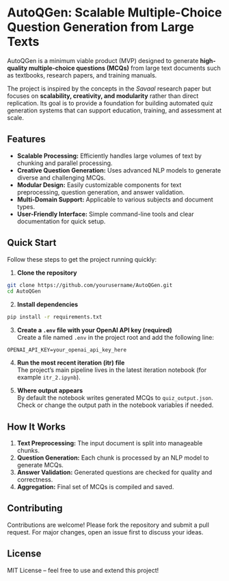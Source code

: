 # AutoQGen: Scalable Multiple-Choice Question Generation from Large Texts

AutoQGen is a minimum viable product (MVP) designed to generate **high-quality multiple-choice questions (MCQs)** from large text documents such as textbooks, research papers, and training manuals. 

The project is inspired by the concepts in the *Savaal* research paper but focuses on **scalability, creativity, and modularity** rather than direct replication. Its goal is to provide a foundation for building automated quiz generation systems that can support education, training, and assessment at scale.

## Features

- **Scalable Processing:** Efficiently handles large volumes of text by chunking and parallel processing.
- **Creative Question Generation:** Uses advanced NLP models to generate diverse and challenging MCQs.
- **Modular Design:** Easily customizable components for text preprocessing, question generation, and answer validation.
- **Multi-Domain Support:** Applicable to various subjects and document types.
- **User-Friendly Interface:** Simple command-line tools and clear documentation for quick setup.


## Quick Start

Follow these steps to get the project running quickly:

1. **Clone the repository**
```bash
git clone https://github.com/yourusername/AutoQGen.git
cd AutoQGen
```

2. **Install dependencies**
```bash
pip install -r requirements.txt
```

3. **Create a `.env` file with your OpenAI API key (required)**  
Create a file named `.env` in the project root and add the following line:
```
OPENAI_API_KEY=your_openai_api_key_here
```

4. **Run the most recent iteration (itr) file**  
The project’s main pipeline lives in the latest iteration notebook (for example `itr_2.ipynb`). 


5. **Where output appears**  
By default the notebook writes generated MCQs to `quiz_output.json`. Check or change the output path in the notebook variables if needed.



## How It Works

1. **Text Preprocessing:** The input document is split into manageable chunks.
2. **Question Generation:** Each chunk is processed by an NLP model to generate MCQs.
3. **Answer Validation:** Generated questions are checked for quality and correctness.
4. **Aggregation:** Final set of MCQs is compiled and saved.

## Contributing

Contributions are welcome! Please fork the repository and submit a pull request. For major changes, open an issue first to discuss your ideas.

## License

MIT License – feel free to use and extend this project!
